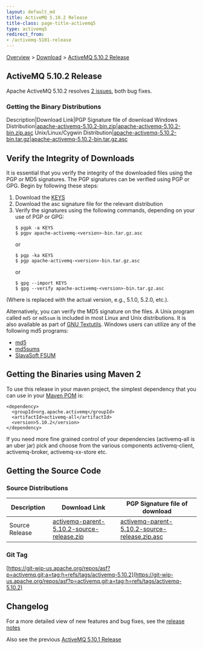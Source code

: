 ```yaml
---
layout: default_md
title: ActiveMQ 5.10.2 Release 
title-class: page-title-activemq5
type: activemq5
redirect_from:
- /activemq-5101-release
---
```


[Overview](overview) > [Download](download) > [ActiveMQ 5.10.2 Release](activemq-5102-release)

ActiveMQ 5.10.2 Release
-----------------------

Apache ActiveMQ 5.10.2 resolves [2 issues](https://issues.apache.org/jira/issues/?jql=project%20%3D%20AMQ%20AND%20fixVersion%20%3D%205.10.2), both bug fixes.

### Getting the Binary Distributions

Description|Download Link|PGP Signature file of download
Windows Distribution|[apache-activemq-5.10.2-bin.zip](http://www.apache.org/dyn/closer.cgi?path=/activemq/5.10.2/apache-activemq-5.10.2-bin.zip)|[apache-activemq-5.10.2-bin.zip.asc](https://www.apache.org/dist/activemq/5.10.2/apache-activemq-5.10.2-bin.zip.asc)
Unix/Linux/Cygwin Distribution|[apache-activemq-5.10.2-bin.tar.gz](http://www.apache.org/dyn/closer.cgi?path=/activemq/5.10.2/apache-activemq-5.10.2-bin.tar.gz)|[apache-activemq-5.10.2-bin.tar.gz.asc](https://www.apache.org/dist/activemq/5.10.2/apache-activemq-5.10.2-bin.tar.gz.asc)

Verify the Integrity of Downloads
---------------------------------

It is essential that you verify the integrity of the downloaded files using the PGP or MD5 signatures. The PGP signatures can be verified using PGP or GPG. Begin by following these steps:

1.  Download the [KEYS](http://www.apache.org/dist/activemq/KEYS)
2.  Download the asc signature file for the relevant distribution
3.  Verify the signatures using the following commands, depending on your use of PGP or GPG:
    ```
    $ pgpk -a KEYS
    $ pgpv apache-activemq-<version>-bin.tar.gz.asc
    ```
    or
    ```
    $ pgp -ka KEYS
    $ pgp apache-activemq-<version>-bin.tar.gz.asc
    ```
    or
    ```
    $ gpg --import KEYS
    $ gpg --verify apache-activemq-<version>-bin.tar.gz.asc
    ```

(Where <version> is replaced with the actual version, e.g., 5.1.0, 5.2.0, etc.).

Alternatively, you can verify the MD5 signature on the files. A Unix program called `md5` or `md5sum` is included in most Linux and Unix distributions. It is also available as part of [GNU Textutils](http://www.gnu.org/software/textutils/textutils.html). Windows users can utilize any of the following md5 programs:

*   [md5](http://www.fourmilab.ch/md5/)
*   [md5sums](http://www.pc-tools.net/win32/md5sums/)
*   [SlavaSoft FSUM](http://www.slavasoft.com/fsum/)

Getting the Binaries using Maven 2
----------------------------------

To use this release in your maven project, the simplest dependency that you can use in your [Maven POM](http://maven.apache.org/guides/introduction/introduction-to-the-pom.html) is:
```
<dependency>
  <groupId>org.apache.activemq</groupId>
  <artifactId>activemq-all</artifactId>
  <version>5.10.2</version>
</dependency>
```
If you need more fine grained control of your dependencies (activemq-all is an uber jar) pick and choose from the various components activemq-client, activemq-broker, activemq-xx-store etc.

Getting the Source Code
-----------------------

### Source Distributions

Description|Download Link|PGP Signature file of download
---|---|---
Source Release|[activemq-parent-5.10.2-source-release.zip](http://www.apache.org/dyn/closer.cgi?path=/activemq/5.10.2/activemq-parent-5.10.2-source-release.zip)|[activemq-parent-5.10.2-source-release.zip.asc](https://www.apache.org/dist/activemq/5.10.2/activemq-parent-5.10.2-source-release.zip.asc)

### Git Tag

[https://git-wip-us.apache.org/repos/asf?p=activemq.git;a=tag;h=refs/tags/activemq-5.10.2](https://git-wip-us.apache.org/repos/asf?p=activemq.git;a=tag;h=refs/tags/activemq-5.10.2)

Changelog
---------

For a more detailed view of new features and bug fixes, see the [release notes](https://issues.apache.org/jira/secure/ReleaseNote.jspa?projectId=12311210&version=12329390)

Also see the previous [ActiveMQ 5.10.1 Release](activemq-5100-release)

